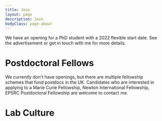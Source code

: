 ```yaml
---
title: Join
layout: page
description: Join
bodyClass: page-about
---
```



We have an opening for a PhD student with a 2022 flexible start date. See the advertisement or get in touch with me for more details.


# Postdoctoral Fellows

We currently don't have openings, but there are multiple fellowship schemes that fund postdocs in the UK. Candidates who are interested in applying to a Marie Curie Fellowship, Newton International Fellowship, EPSRC Postdoctoral Fellowship are welcome to contact me.


# Lab Culture


